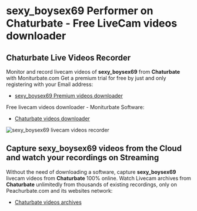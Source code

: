 # sexy_boysex69 Performer on Chaturbate - Free LiveCam videos downloader

## Chaturbate Live Videos Recorder

Monitor and record livecam videos of **sexy_boysex69** from **Chaturbate** with Moniturbate.com
Get a premium trial for free by just and only registering with your Email address:
* [sexy_boysex69 Premium videos downloader](https://moniturbate.com/request-demo-licence-key.html)

Free livecam videos downloader - Moniturbate Software:
* [Chaturbate videos downloader](https://moniturbate.com/moniturbate-download-software.html)

![sexy_boysex69 livecam videos recorder](https://peachurnet.com/templates/moniturbate-software.png)


## Capture sexy_boysex69 videos from the Cloud and watch your recordings on Streaming

Without the need of downloading a software, capture **sexy_boysex69** livecam videos from **Chaturbate** 100% online.
Watch Livecam archives from **Chaturbate** unlimitedly from thousands of existing recordings, only on Peachurbate.com and its websites network:
* [Chaturbate videos archives](https://peachurnet.com/)